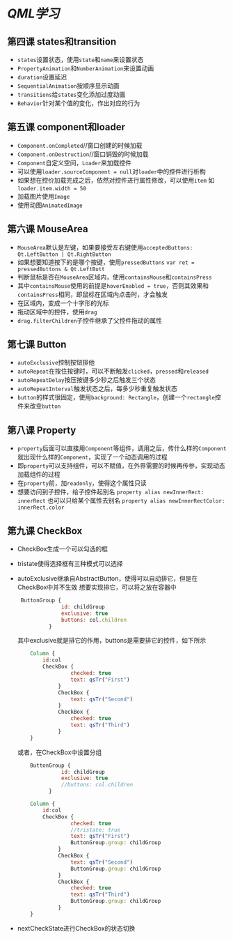 # _QML学习_

## 第四课 states和transition

- `states`设置状态，使用`state`和`name`来设置状态
- `PropertyAnimation`和`NumberAnimation`来设置动画
- `duration`设置延迟
- `SequentialAnimation`按顺序显示动画
- `transitions`给`states`变化添加过度动画
- `Behavior`针对某个值的变化，作出对应的行为

## 第五课 component和loader

- `Component.onCompleted`//窗口创建的时候加载
- `Component.onDestruction`//窗口销毁的时候加载
- `Component`自定义空间，`Loader`来加载控件
- 可以使用`loader.sourceComponent = null`对`loader`中的控件进行析构
- 如果想在控价加载完成之后，依然对控件进行属性修改，可以使用`item`
  如`loader.item.width = 50`
- 加载图片使用`Image`
- 使用动图`AnimatedImage`

## 第六课 MouseArea

- `MouseArea`默认是左键，如果要接受左右键使用`acceptedButtons: Qt.LeftButton | Qt.RightButton`
- 如果想要知道按下的是哪个按键，使用`pressedButtons`
   `var ret = pressedButtons & Qt.LeftButt `
- 判断鼠标是否在`MouseArea`区域内，使用`containsMouse`和`containsPress`
- 其中`containsMouse`使用的前提是`hoverEnabled = true`，否则其效果和`containsPress`相同，即鼠标在区域内点击时，才会触发
- 在区域内，变成一个十字形的光标
- 拖动区域中的控件，使用`drag`
- `drag.filterChildren`子控件继承了父控件拖动的属性

## 第七课 Button

- `autoExclusive`控制按钮排他
- `autoRepeat`在按住按键时，可以不断触发`clicked`，`pressed`和`released`
- `autoRepeatDelay`按压按键多少秒之后触发三个状态
- `autoRepeatInterval`触发状态之后，每多少秒重复触发状态
- `button`的样式很固定，使用`background: Rectangle`，创建一个`rectangle`控件来改变`button`

## 第八课 Property

- `property`后面可以直接用`Component`等组件，调用之后，传什么样的`Component`就出现什么样的`Component`，实现了一个动态调用的过程
-  即`property`可以支持组件，可以不赋值，在外界需要的时候再传参，实现动态加载组件的过程
- 在`property`前，加`readonly`，使得这个属性只读
- 想要访问到子控件，给子控件起别名
  `property alias newInnerRect: innerRect`
  也可以只给某个属性去别名
  `property alias newInnerRectColor: innerRect.color`

## 第九课 CheckBox

- CheckBox生成一个可以勾选的框

- tristate使得选择框有三种模式可以选择

- autoExclusive继承自AbstractButton，使得可以自动排它，但是在CheckBox中并不生效
  想要实现排它，可以将之放在容器中

  ```qml
   ButtonGroup {
                id: childGroup
                exclusive: true
                buttons: col.children
            }
  ```

  其中exclusive就是排它的作用，buttons是需要排它的控件，如下所示
  ```qml
      Column {
          id:col
          CheckBox {
                   checked: true
                   text: qsTr("First")
               }
               CheckBox {
                   text: qsTr("Second")
               }
               CheckBox {
                   checked: true
                   text: qsTr("Third")
               }
      }
  
  ```

  或者，在CheckBox中设置分组

  ```qml
      ButtonGroup {
                id: childGroup
                exclusive: true
                //buttons: col.children
            }
  
      Column {
          id:col
          CheckBox {
                   checked: true
                   //tristate: true
                   text: qsTr("First")
                   ButtonGroup.group: childGroup
               }
               CheckBox {
                   text: qsTr("Second")
                   ButtonGroup.group: childGroup
               }
               CheckBox {
                   checked: true
                   text: qsTr("Third")
                   ButtonGroup.group: childGroup
               }
      }
  ```

- nextCheckState进行CheckBox的状态切换





